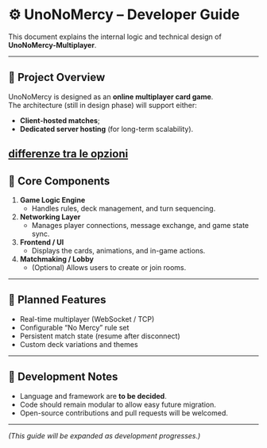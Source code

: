 # ⚙️ UnoNoMercy – Developer Guide

This document explains the internal logic and technical design of **UnoNoMercy-Multiplayer**.

---

## 🧱 Project Overview

UnoNoMercy is designed as an **online multiplayer card game**.  
The architecture (still in design phase) will support either:

- **Client-hosted matches**;
- **Dedicated server hosting** (for long-term scalability).

[differenze tra le opzioni](Architecture_Comparison.md)
---

## 🧩 Core Components

1. **Game Logic Engine**
   - Handles rules, deck management, and turn sequencing.
2. **Networking Layer**
   - Manages player connections, message exchange, and game state sync.
3. **Frontend / UI**
   - Displays the cards, animations, and in-game actions.
4. **Matchmaking / Lobby**
   - (Optional) Allows users to create or join rooms.

---

## 🧠 Planned Features

- Real-time multiplayer (WebSocket / TCP)
- Configurable “No Mercy” rule set
- Persistent match state (resume after disconnect)
- Custom deck variations and themes

---

## 🚧 Development Notes

- Language and framework are **to be decided**.  
- Code should remain modular to allow easy future migration.  
- Open-source contributions and pull requests will be welcomed.

---

*(This guide will be expanded as development progresses.)*
